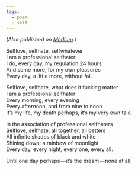 ```yaml
---
tags:
  - poem
  - self
---
```


(_Also published on [Medium]._)

Selflove, selfhate, selfwhatever  
I am a professional selfhater  
I do, every day, my regulation 24 hours  
And some more, for my own pleasures  
Every day, a little more, without fail.

Selflove, selfhate, what does it fucking matter  
I am a professional selfhater  
Every morning, every evening  
Every afternoon, and from nine to noon  
It’s my life, my death perhaps, it’s my very own tale.

In the association of professional selfhaters  
Selflove, selfhate, all together, all betters  
All infinite shades of black and white  
Shining down; a rainbow of moonlight  
Every day, every night, every one, every all.

Until one day perhaps — it’s the dream — none at all.

[Medium]: https://medium.com/300-shorts/self-6abee08937cb
